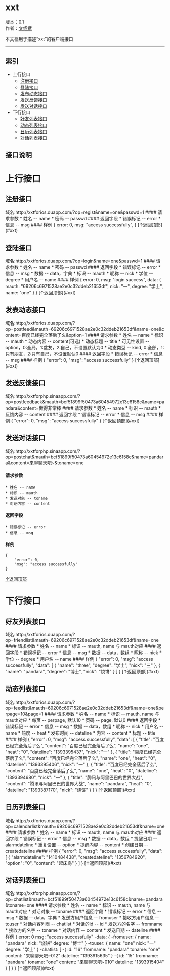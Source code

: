 xxt
==============

版本：0.1  
作者：[文绍斌](mailto:ultraman_wen@sina.com)

本文档用于描述“xxt”的客户端接口
******************************
索引
----
* 上行接口
  * [注册接口](#注册接口)
  * [登陆接口](#登陆接口)
  * [发布动态接口](#发布动态接口)
  * [发送反馈接口](#发送反馈接口)
  * [发送对话接口](#发送对话接口)
* 下行接口
  * [好友列表接口](#好友列表接口)
  * [动态列表接口](#动态列表接口)
  * [日历列表接口](#日历列表接口)
  * [对话列表接口](#对话列表接口)
 
接口说明
--------
<h1>上行接口</h1>

<h2>注册接口</h2>
域名:http://xxtforios.duapp.com/?op=regist&name=one&passwd=1
#### 请求参数
	* 姓名 -- name
	* 密码 -- passwd
#### 返回字段
	* 错误标记 -- error
	* 信息 -- msg
#### 样例
    {
      error: 0,
      msg: "access successfully",
    }
[↑返回顶部](#xxt)

<h2>登陆接口</h2>
域名:http://xxtforios.duapp.com/?op=login&name=one&passwd=1
#### 请求参数
	* 姓名 -- name
	* 密码 -- passwd
#### 返回字段
	* 错误标记 -- error
	* 信息 -- msg
        * 数据 -- data，字典
          * 标识 -- mauth
          * 昵称 -- nick
          * 学位 -- degree
          * 用户名 -- name
#### 样例
    { 
      error: 0,
      msg: "login success",
      data: {
        mauth: "69206c6971528ae2e0c32ddeb21653df",
        nick: "一",
        degree: "学士",
        name: "one"
      }
    }
[↑返回顶部](#xxt)

<h2>发表动态接口</h2>
域名:http://xxtforios.duapp.com/?op=postfeed&mauth=69206c6971528ae2e0c32ddeb21653df&name=one&content=百度已经完全落后了么&option=1
#### 请求参数
	* 姓名 -- name
	* 标识 -- mauth
	* 动态内容 -- content(可选)
	* 动态标题 -- title
	* 可见性设置 -- option，0:全局，1:盆友，2:自己，不设置默认为0
	* 动态类型 -- kind, 0:全部，1:只有朋友，2:只有自己，不设置默认0
#### 返回字段
  	* 错误标记 -- error
  	* 信息 -- msg
#### 样例
    {
        "error": 0,
        "msg": "access successfully"
    }
[↑返回顶部](#xxt)

<h2>发送反馈接口</h2>
域名:http://xxtforphp.sinaapp.com/?op=postfeedback&mauth=bcf51899f50473a60454972e13c6158c&name=pandara&content=做得非常棒
#### 请求参数
	* 姓名 -- name
	* 标识 -- mauth
	* 反馈内容 -- content
#### 返回字段
  	* 错误标记 -- error
  	* 信息 -- msg
#### 样例
    {
        "error": 0,
        "msg": "access successfully"
    }
[↑返回顶部](#xxt)

<h2>发送对话接口</h2>
域名:http://xxtforphp.sinaapp.com/?op=postchat&mauth=bcf51899f50473a60454972e13c6158c&name=pandara&content=来聊聊天吧~&toname=one

#### 请求参数
	* 姓名 -- name
	* 标识 -- mauth
	* 发送对象 -- toname
	* 对话内容 -- content
#### 返回字段
  	* 错误标记 -- error
  	* 信息 -- msg
#### 样例
    {
        "error": 0,
        "msg": "access successfully"
    }
[↑返回顶部](#xxt)

<h1>下行接口</h1>

<h2>好友列表接口</h2>
域名:http://xxtforios.duapp.com/?op=friendlist&mauth=69206c6971528ae2e0c32ddeb21653df&name=one
#### 请求参数
	* 姓名 -- name
	* 标识 -- mauth, name 与 mauth对应
#### 返回字段
	* 错误标记 -- error
	* 信息 -- msg
	* 数据 -- data，数组
		* 昵称 -- nick
		* 学位 -- degree
		* 用户名 -- name
#### 样例
    {
        "error": 0,
        "msg": "access successfully",
        "data": [
            {
                "name": "three",
                "degree": "学士",
                "nick": "三"
            },
            {
                "name": "pandara",
                "degree": "博士",
                "nick": "烧饼"
            }
        ]
    }
[↑返回顶部](#xxt)

<h2>动态列表接口</h2>
域名:http://xxtforios.duapp.com/?op=feedlist&mauth=69206c6971528ae2e0c32ddeb21653df&name=one&perpage=10&page=1
#### 请求参数
	* 姓名 -- name
	* 标识 -- mauth, name 与 mauth对应
	* 每页 -- perpage, 默认10
	* 页码 -- page, 默认0
#### 返回字段
	* 错误标记 -- error
	* 信息 -- msg
	* 数据 -- data，数组
		* 昵称 -- nick
		* 用户名 -- name
		* 热度 -- heat
		* 发布时间 -- dateline
		* 内容 -- content
		* 标题 -- title
#### 样例
	{
	    "error": 0,
	    "msg": "access successfully",
	    "data": [
	        {
	            "title": "百度已经完全落后了么",
	            "content": "百度已经完全落后了么",
	            "name": "one",
	            "heat": "0",
	            "dateline": "1393395437",
	            "nick": "一"
	        },
	        {
	            "title": "百度已经完全落后了么",
	            "content": "百度已经完全落后了么",
	            "name": "one",
	            "heat": "0",
	            "dateline": "1393395406",
	            "nick": "一"
	        },
	        {
	            "title": "百度已经完全落后了么",
	            "content": "百度已经完全落后了么",
	            "name": "one",
	            "heat": "0",
	            "dateline": "1393394680",
	            "nick": "一"
	        },
	        {
	            "title": "腾讯与阿里巴巴的世界大战",
	            "content": "腾讯与阿里巴巴的世界大战",
	            "name": "pandara",
	            "heat": "0",
	            "dateline": "1393387170",
	            "nick": "烧饼"
	        }
	    ]
	}
[↑返回顶部](#xxt)

<h2>日历列表接口</h2>
域名:http://xxtforios.duapp.com/?op=calendarlist&mauth=69206c6971528ae2e0c32ddeb21653df&name=one
#### 请求参数
	* 姓名 -- name
	* 标识 -- mauth, name 与 mauth对应
#### 返回字段
	* 错误标记 -- error
	* 信息 -- msg
	* 数据 -- data，数组
		* 提醒日期 -- alarmdateline
		* 重复设置 -- option
		* 提醒内容 -- content
		* 创建日期 -- createdateline
#### 样例
	{
	    "error": 0,
	    "msg": "access successfully",
	    "data": [
	        {
	            "alarmdateline": "1410484438",
		        "createdateline": "1356784920",
	            "option": "0",
	            "content": "起床鸟"
	        }
	    ]
	}
[↑返回顶部](#xxt)

<h2>对话列表接口</h2>
域名:http://xxtforphp.sinaapp.com/?op=chatlist&mauth=bcf51899f50473a60454972e13c6158c&name=pandara&toname=one
#### 请求参数
	* 姓名 -- name
	* 标识 -- mauth, name 与 mauth对应
	* 对话对象 -- toname
#### 返回字段
	* 错误标记 -- error
	* 信息 -- msg
	* 数据 -- data，字典
		* 发送方用户信息 -- fromuser 
		* 接收方用户信息 -- touser
		* 对话内容列表 -- chatlist
			* 对话的id -- id
			* 发送方的名字 -- fromname
			* 接收方的名字 -- toname
			* 对话内容 -- content
			* 发送日期 -- dateline
#### 样例
	{
		error: 0
		msg: "access successfully"
		-data: {
			-fromuser: {
				name: "pandara"
				nick: "烧饼"
				degree: "博士"
			}
			-touser: {
				name: "one"
				nick: "一"
				degree: "学士"
			}
			-chatlist: [
				-{
					id: "16"
					fromname: "pandara"
					toname: "one"
					content: "来聊聊天吧~012"
					dateline: "1393915635"
				}
				-{
					id: "15"
					fromname: "pandara"
					toname: "one"
					content: "来聊聊天吧~010"
					dateline: "1393915404"
				}
			]
		}
	}
[↑返回顶部](#xxt)


